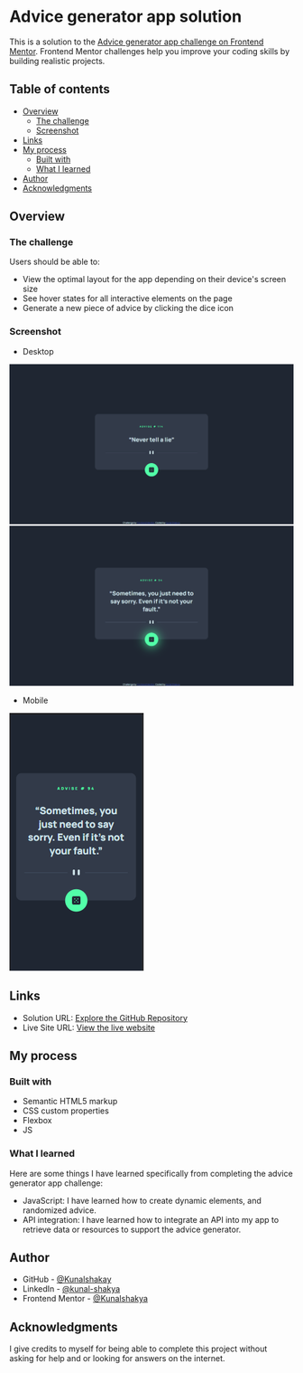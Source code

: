 # Advice generator app solution

This is a solution to the [Advice generator app challenge on Frontend Mentor](https://www.frontendmentor.io/challenges/advice-generator-app-QdUG-13db). Frontend Mentor challenges help you improve your coding skills by building realistic projects.

## Table of contents

- [Overview](#overview)
  - [The challenge](#the-challenge)
  - [Screenshot](#screenshot)
- [Links](#links)
- [My process](#my-process)
  - [Built with](#built-with)
  - [What I learned](#what-i-learned)
- [Author](#author)
- [Acknowledgments](#acknowledgments)


## Overview

### The challenge

Users should be able to:

- View the optimal layout for the app depending on their device's screen size
- See hover states for all interactive elements on the page
- Generate a new piece of advice by clicking the dice icon

### Screenshot

- Desktop

![](/screenshorts/Screenshot%20(25).png)
![](/screenshorts/Screenshot%20(26).png)

- Mobile

![](/screenshorts/Screenshot%20(27).png)

## Links

- Solution URL: [Explore the GitHub Repository](https://github.com/Kunalshakya/Advice-Generator-App)
- Live Site URL: [ View the live website](https://kunalshakya.github.io/Advice-Generator-App/)


## My process

### Built with

- Semantic HTML5 markup
- CSS custom properties
- Flexbox
- JS

### What I learned

Here are some things I have learned specifically from completing the advice generator app challenge:

- JavaScript: I have learned how to create dynamic elements, and randomized advice.
- API integration: I have learned how to integrate an API into my app to retrieve data or resources to support the advice generator.

## Author

- GitHub - [@Kunalshakay](https://github.com/Kunalshakya)
- LinkedIn - [@kunal-shakya](https://www.linkedin.com/in/kunal-shakya-59323a259/)
- Frontend Mentor - [@Kunalshakya](https://www.frontendmentor.io/profile/Kunalshakya)

## Acknowledgments

I give credits to myself for being able to complete this project without asking for help and or looking for answers on the internet.
